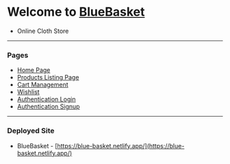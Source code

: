 # Welcome to [**BlueBasket**](https://blue-basket.netlify.app/)

- Online Cloth Store 

<hr>

### Pages

- [Home Page](https://blue-basket.netlify.app/)
- [Products Listing Page](https://blue-basket.netlify.app/product-listing/product-listing)
- [Cart Management](https://blue-basket.netlify.app/cart-management/cart-management)
- [Wishlist](https://blue-basket.netlify.app/wishlist/wishlist)
- [Authentication Login](https://blue-basket.netlify.app/authentication/login/login)
- [Authentication Signup](https://blue-basket.netlify.app/authentication/signup/signup)

<hr>

### Deployed Site

- BlueBasket - [https://blue-basket.netlify.app/](https://blue-basket.netlify.app/)

